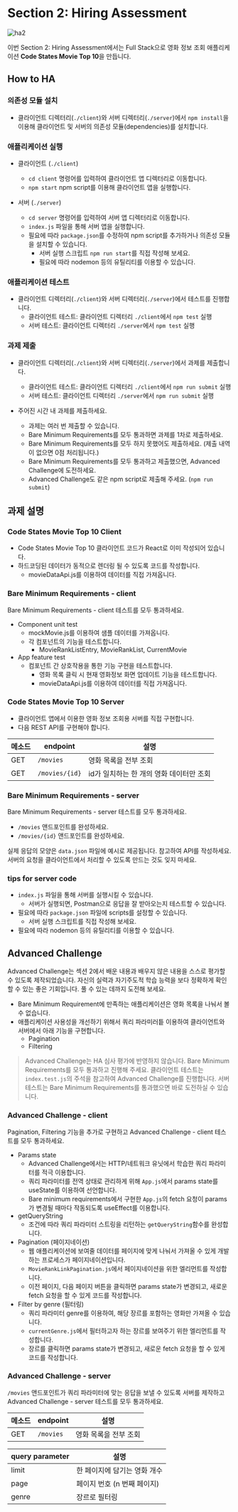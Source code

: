 # Section 2: Hiring Assessment

![ha2](https://user-images.githubusercontent.com/61301574/119817745-4d841c00-bf29-11eb-9d80-ed9152817613.gif)

이번 Section 2: Hiring Assessment에서는 Full Stack으로 영화 정보 조회 애플리케이션 **Code States Movie Top 10**을 만듭니다.

## How to HA

### 의존성 모듈 설치

- 클라이언트 디렉터리(`./client`)와 서버 디렉터리(`./server`)에서 `npm install`을 이용해 클라이언트 및 서버의 의존성 모듈(dependencies)를 설치합니다.

### 애플리케이션 실행

- 클라이언트 (`./client`)
  - `cd client` 명령어를 입력하여 클라이언트 앱 디렉터리로 이동합니다.
  - `npm start` npm script를 이용해 클라이언트 앱을 실행합니다.

- 서버 (`./server`)
  - `cd server` 명령어를 입력하여 서버 앱 디렉터리로 이동합니다.
  - `index.js` 파일을 통해 서버 앱을 실행합니다.
  - 필요에 따라 `package.json`를 수정하여 npm script를 추가하거나 의존성 모듈을 설치할 수 있습니다.
    - 서버 실행 스크립트 `npm run start`를 직접 작성해 보세요.
    - 필요에 따라 nodemon 등의 유틸리티를 이용할 수 있습니다.

### 애플리케이션 테스트

- 클라이언트 디렉터리(`./client`)와 서버 디렉터리(`./server`)에서 테스트를 진행합니다.
  - 클라이언트 테스트: 클라이언트 디렉터리 `./client`에서 `npm test` 실행
  - 서버 테스트: 클라이언트 디렉터리 `./server`에서 `npm test` 실행

### 과제 제출

- 클라이언트 디렉터리(`./client`)와 서버 디렉터리(`./server`)에서 과제를 제출합니다.
  - 클라이언트 테스트: 클라이언트 디렉터리 `./client`에서 `npm run submit` 실행
  - 서버 테스트: 클라이언트 디렉터리 `./server`에서 `npm run submit` 실행

- 주어진 시간 내 과제를 제출하세요.
  - 과제는 여러 번 제출할 수 있습니다.
  - Bare Minimum Requirements를 모두 통과하면 과제를 1차로 제출하세요.
  - Bare Minimum Requirements를 모두 하지 못했어도 제출하세요. (제출 내역이 없으면 0점 처리됩니다.)
  - Bare Minimum Requirements를 모두 통과하고 제출했으면, Advanced Challenge에 도전하세요.
  - Advanced Challenge도 같은 npm script로 제출해 주세요. (`npm run submit`)

## 과제 설명

### Code States Movie Top 10 Client

- Code States Movie Top 10 클라이언트 코드가 React로 이미 작성되어 있습니다.
- 하드코딩된 데이터가 동적으로 렌더링 될 수 있도록 코드를 작성합니다.
  - movieDataApi.js를 이용하여 데이터를 직접 가져옵니다.

### Bare Minimum Requirements - client

Bare Minimum Requirements - client 테스트를 모두 통과하세요.

- Component unit test
  - mockMovie.js를 이용하여 샘플 데이터를 가져옵니다.
  - 각 컴포넌트의 기능을 테스트합니다.
    - MovieRankListEntry, MovieRankList, CurrentMovie
- App feature test
  - 컴포넌트 간 상호작용을 통한 기능 구현을 테스트합니다.
    - 영화 목록 클릭 시 현재 영화정보 화면 업데이트 기능을 테스트합니다.
    - movieDataApi.js를 이용하여 데이터를 직접 가져옵니다.

### Code States Movie Top 10 Server

- 클라이언트 앱에서 이용한 영화 정보 조회용 서버를 직접 구현합니다.
- 다음 REST API를 구현해야 합니다.

| 메소드    | endpoint          | 설명                            |
| ------- | ----------------- | ------------------------------ |
| GET     | `/movies`         | 영화 목록을 전부 조회               |
| GET     | `/movies/{id}`    | id가 일치하는 한 개의 영화 데이터만 조회 |

### Bare Minimum Requirements - server

Bare Minimum Requirements - server 테스트를 모두 통과하세요.

- `/movies` 앤드포인트를 완성하세요.
- `/movies/{id}` 앤드포인트를 완성하세요.

실제 응답의 모양은 `data.json` 파일에 예시로 제공됩니다. 참고하여 API를 작성하세요.
서버의 요청을 클라이언트에서 처리할 수 있도록 만드는 것도 잊지 마세요.

### tips for server code

- `index.js` 파일을 통해 서버를 실행시킬 수 있습니다.
  - 서버가 실행되면, Postman으로 응답을 잘 받아오는지 테스트할 수 있습니다.
- 필요에 따라 `package.json` 파일에 scripts를 설정할 수 있습니다.
  - 서버 실행 스크립트를 직접 작성해 보세요.
- 필요에 따라 nodemon 등의 유틸리티를 이용할 수 있습니다.

## Advanced Challenge

Advanced Challenge는 섹션 2에서 배운 내용과 배우지 않은 내용을 스스로 평가할 수 있도록 제작되었습니다.
자신의 실력과 자기주도적 학습 능력을 보다 정확하게 확인할 수 있는 좋은 기회입니다. 풀 수 있는 데까지 도전해 보세요.

- Bare Minimum Requirement에 만족하는 애플리케이션은 영화 목록을 나눠서 볼 수 없습니다.
- 애플리케이션 사용성을 개선하기 위해서 쿼리 파라미러틑 이용하여 클라이언트와 서버에서 아래 기능을 구현합니다.
  - Pagination
  - Filtering

> Advanced Challenge는 HA 심사 평가에 반영하지 않습니다.
> Bare Minimum Requirements를 모두 통과하고 진행해 주세요.
> 클라이언트 테스트는 `index.test.js`의 주석을 참고하여 Advanced Challenge를 진행합니다.
> 서버 테스트는 Bare Minimum Requirements를 통과했으면 바로 도전하실 수 있습니다.

### Advanced Challenge - client

Pagination, Filtering 기능을 추가로 구현하고 Advanced Challenge - client 테스트를 모두 통과하세요.

- Params state
  - Advanced Challenge에서는 HTTP/네트워크 유닛에서 학습한 쿼리 파라미터를 적극 이용합니다.
  - 쿼리 파라미터를 전역 상태로 관리하게 위해 `App.js`에서 params state를 useState를 이용하여 선언합니다.
  - Bare minimum requirements에서 구현한 `App.js`의 fetch 요청이 params가 변경될 때마다 작동되도록 useEffect를 이용합니다.
- getQueryString
  - 조건에 따라 쿼리 파라미터 스트링을 리턴하는 `getQueryString`함수를 완성합니다.
- Pagination (페이지네이션)
  - 웹 애플리케이션에 보여줄 데이터를 페이지에 맞게 나눠서 가져올 수 있게 개발하는 프로세스가 페이지네이션입니다.
  - `MovieRankLinkPagination.js`에서 페이지네이션을 위한 엘리먼트를 작성합니다.
  - 이전 페이지, 다음 페이지 버튼을 클릭하면 params state가 변경되고, 새로운 fetch 요청을 할 수 있게 코드를 작성합니다.
- Filter by genre (필터링)
  - 쿼리 파라미터 genre를 이용하여, 해당 장르를 포함하는 영화만 가져올 수 있습니다.
  - `currentGenre.js`에서 필터하고자 하는 장르를 보여주기 위한 엘리먼트를 작성합니다.
  - 장르를 클릭하면 params state가 변경되고, 새로운 fetch 요청을 할 수 있게 코드를 작성합니다.

### Advanced Challenge - server

`/movies` 앤드포인트가 쿼리 파라미터에 맞는 응답을 보낼 수 있도록 서버를 제작하고 Advanced Challenge - server 테스트를 모두 통과하세요.

| 메소드  | endpoint          | 설명                           |
| ------- | ----------------- | ------------------------------ |
| GET     | `/movies`         | 영화 목록을 전부 조회          |

| query parameter | 설명                           |
| --------------- | ------------------------------ |
| limit           | 한 페이지에 담기는 영화 개수   |
| page            | 페이지 번호 (n 번째 페이지)    |
| genre           | 장르로 필터링                  |
